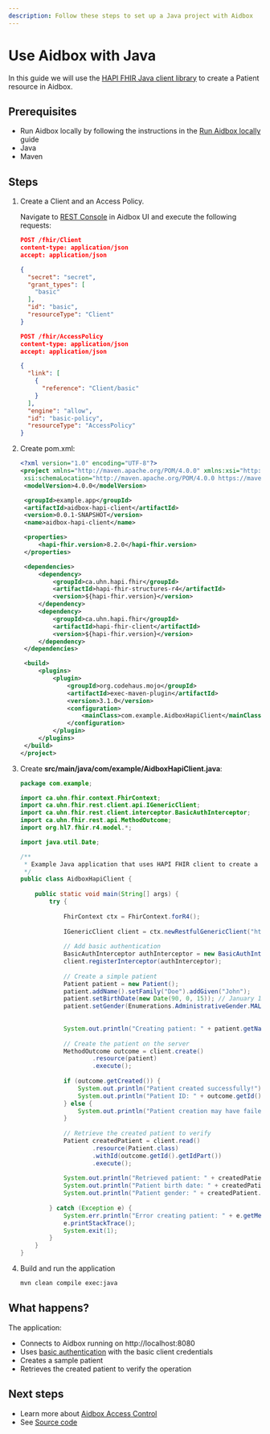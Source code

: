 ```yaml
---
description: Follow these steps to set up a Java project with Aidbox
---
```


# Use Aidbox with Java

In this guide we will use the [HAPI FHIR Java client library](https://github.com/hapifhir/hapi-fhir) to create a Patient resource in Aidbox.

## Prerequisites

- Run Aidbox locally by following the instructions in the [Run Aidbox locally](run-aidbox-locally.md) guide
- Java
- Maven

## Steps

1. Create a Client and an Access Policy.
   
   Navigate to [REST Console](http://localhost:8080/ui/console#/rest) in Aidbox UI and execute the following requests:
   
   ```json
   POST /fhir/Client
   content-type: application/json
   accept: application/json
   
   {
     "secret": "secret",
     "grant_types": [
       "basic"
     ],
     "id": "basic",
     "resourceType": "Client"
   }
   ```
   
   ```json
   POST /fhir/AccessPolicy
   content-type: application/json
   accept: application/json
   
   {
     "link": [
       {
         "reference": "Client/basic"
       }
     ],
     "engine": "allow",
     "id": "basic-policy",
     "resourceType": "AccessPolicy"
   }
   ```

2. Create pom.xml:
   ```xml
   <?xml version="1.0" encoding="UTF-8"?>
   <project xmlns="http://maven.apache.org/POM/4.0.0" xmlns:xsi="http://www.w3.org/2001/XMLSchema-instance"
   	xsi:schemaLocation="http://maven.apache.org/POM/4.0.0 https://maven.apache.org/xsd/maven-4.0.0.xsd">
   	<modelVersion>4.0.0</modelVersion>
   
   	<groupId>example.app</groupId>
   	<artifactId>aidbox-hapi-client</artifactId>
   	<version>0.0.1-SNAPSHOT</version>
   	<name>aidbox-hapi-client</name>
   
   	<properties>
   		<hapi-fhir.version>8.2.0</hapi-fhir.version>
   	</properties>
   
   	<dependencies>
   		<dependency>
   			<groupId>ca.uhn.hapi.fhir</groupId>
   			<artifactId>hapi-fhir-structures-r4</artifactId>
   			<version>${hapi-fhir.version}</version>
   		</dependency>
   		<dependency>
   			<groupId>ca.uhn.hapi.fhir</groupId>
   			<artifactId>hapi-fhir-client</artifactId>
   			<version>${hapi-fhir.version}</version>
   		</dependency>
   	</dependencies>
   
   	<build>
   		<plugins>
   			<plugin>
   				<groupId>org.codehaus.mojo</groupId>
   				<artifactId>exec-maven-plugin</artifactId>
   				<version>3.1.0</version>
   				<configuration>
   					<mainClass>com.example.AidboxHapiClient</mainClass>
   				</configuration>
   			</plugin>
   		</plugins>
   	</build>
   </project>
   ```

3. Create **src/main/java/com/example/AidboxHapiClient.java**:
   ```java
   package com.example;
   
   import ca.uhn.fhir.context.FhirContext;
   import ca.uhn.fhir.rest.client.api.IGenericClient;
   import ca.uhn.fhir.rest.client.interceptor.BasicAuthInterceptor;
   import ca.uhn.fhir.rest.api.MethodOutcome;
   import org.hl7.fhir.r4.model.*;
   
   import java.util.Date;
   
   /**
    * Example Java application that uses HAPI FHIR client to create a patient in Aidbox
    */
   public class AidboxHapiClient {
       
       public static void main(String[] args) {
           try {
               
               FhirContext ctx = FhirContext.forR4();
               
               IGenericClient client = ctx.newRestfulGenericClient("http://localhost:8080/fhir");
               
               // Add basic authentication
               BasicAuthInterceptor authInterceptor = new BasicAuthInterceptor("basic", "secret");
               client.registerInterceptor(authInterceptor);
               
               // Create a simple patient
               Patient patient = new Patient();
               patient.addName().setFamily("Doe").addGiven("John");
               patient.setBirthDate(new Date(90, 0, 15)); // January 15, 1990
               patient.setGender(Enumerations.AdministrativeGender.MALE);
               
               
               System.out.println("Creating patient: " + patient.getNameFirstRep().getNameAsSingleString());
               
               // Create the patient on the server
               MethodOutcome outcome = client.create()
                       .resource(patient)
                       .execute();
               
               if (outcome.getCreated()) {
                   System.out.println("Patient created successfully!");
                   System.out.println("Patient ID: " + outcome.getId().getIdPart());
               } else {
                   System.out.println("Patient creation may have failed or was updated");
               }
               
               // Retrieve the created patient to verify
               Patient createdPatient = client.read()
                       .resource(Patient.class)
                       .withId(outcome.getId().getIdPart())
                       .execute();
               
               System.out.println("Retrieved patient: " + createdPatient.getNameFirstRep().getNameAsSingleString());
               System.out.println("Patient birth date: " + createdPatient.getBirthDate());
               System.out.println("Patient gender: " + createdPatient.getGender());
               
           } catch (Exception e) {
               System.err.println("Error creating patient: " + e.getMessage());
               e.printStackTrace();
               System.exit(1);
           }
       }
   }
   ```

4. Build and run the application
   ```bash
   mvn clean compile exec:java
   ```

## What happens?

The application:
- Connects to Aidbox running on http://localhost:8080
- Uses [basic authentication](../access-control/authentication/basic-http-authentication) with the basic client credentials
- Creates a sample patient
- Retrieves the created patient to verify the operation

## Next steps

* Learn more about [Aidbox Access Control](../access-control/access-control.md)
* See [Source code](https://github.com/Aidbox/examples/tree/main/developer-experience/aidbox-hapi-client)
